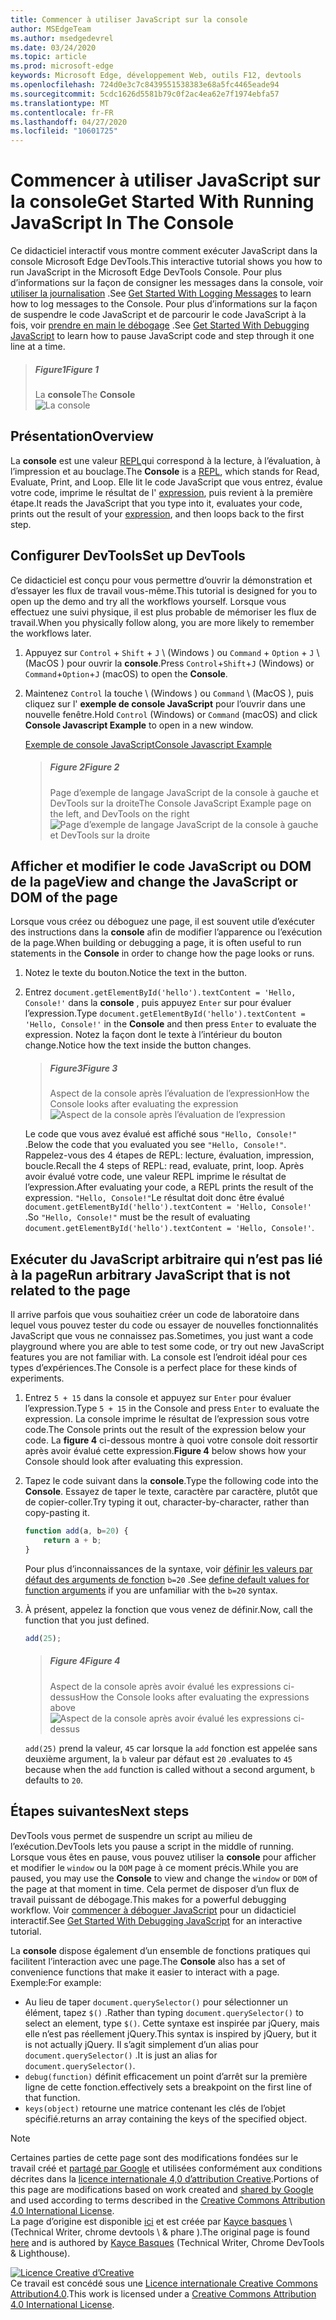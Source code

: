 ```yaml
---
title: Commencer à utiliser JavaScript sur la console
author: MSEdgeTeam
ms.author: msedgedevrel
ms.date: 03/24/2020
ms.topic: article
ms.prod: microsoft-edge
keywords: Microsoft Edge, développement Web, outils F12, devtools
ms.openlocfilehash: 724d0e3c7c8439551538383e68a5fc4465eade94
ms.sourcegitcommit: 5cdc1626d5581b79c0f2ac4ea62e7f1974ebfa57
ms.translationtype: MT
ms.contentlocale: fr-FR
ms.lasthandoff: 04/27/2020
ms.locfileid: "10601725"
---
```

<!-- Copyright Kayce Basques 

   Licensed under the Apache License, Version 2.0 (the "License");
   you may not use this file except in compliance with the License.
   You may obtain a copy of the License at

       https://www.apache.org/licenses/LICENSE-2.0

   Unless required by applicable law or agreed to in writing, software
   distributed under the License is distributed on an "AS IS" BASIS,
   WITHOUT WARRANTIES OR CONDITIONS OF ANY KIND, either express or implied.
   See the License for the specific language governing permissions and
   limitations under the License.  -->







# <span data-ttu-id="52288-103">Commencer à utiliser JavaScript sur la console</span><span class="sxs-lookup"><span data-stu-id="52288-103">Get Started With Running JavaScript In The Console</span></span>   



<span data-ttu-id="52288-104">Ce didacticiel interactif vous montre comment exécuter JavaScript dans la console Microsoft Edge DevTools.</span><span class="sxs-lookup"><span data-stu-id="52288-104">This interactive tutorial shows you how to run JavaScript in the Microsoft Edge DevTools Console.</span></span>  <span data-ttu-id="52288-105">Pour plus d’informations sur la façon de consigner les messages dans la console, voir [utiliser la journalisation][DevToolsConsoleLoggingMessages] .</span><span class="sxs-lookup"><span data-stu-id="52288-105">See [Get Started With Logging Messages][DevToolsConsoleLoggingMessages] to learn how to log messages to the Console.</span></span>  <span data-ttu-id="52288-106">Pour plus d’informations sur la façon de suspendre le code JavaScript et de parcourir le code JavaScript à la fois, voir [prendre en main le débogage][DevToolsJavascriptIndex] .</span><span class="sxs-lookup"><span data-stu-id="52288-106">See [Get Started With Debugging JavaScript][DevToolsJavascriptIndex] to learn how to pause JavaScript code and step through it one line at a time.</span></span>  

> ##### <span data-ttu-id="52288-107">Figure1</span><span class="sxs-lookup"><span data-stu-id="52288-107">Figure 1</span></span>  
> <span data-ttu-id="52288-108">La **console**</span><span class="sxs-lookup"><span data-stu-id="52288-108">The **Console**</span></span>  
> ![La console][ImageConsole]  

## <span data-ttu-id="52288-110">Présentation</span><span class="sxs-lookup"><span data-stu-id="52288-110">Overview</span></span>   

<span data-ttu-id="52288-111">La **console** est une valeur [REPL][WikiReadEvalPrintLoop]qui correspond à la lecture, à l’évaluation, à l’impression et au bouclage.</span><span class="sxs-lookup"><span data-stu-id="52288-111">The **Console** is a [REPL][WikiReadEvalPrintLoop], which stands for Read, Evaluate, Print, and Loop.</span></span>  <span data-ttu-id="52288-112">Elle lit le code JavaScript que vous entrez, évalue votre code, imprime le résultat de l' [expression][2alityExpressionsVersusStatements], puis revient à la première étape.</span><span class="sxs-lookup"><span data-stu-id="52288-112">It reads the JavaScript that you type into it, evaluates your code, prints out the result of your [expression][2alityExpressionsVersusStatements], and then loops back to the first step.</span></span>  

## <span data-ttu-id="52288-113">Configurer DevTools</span><span class="sxs-lookup"><span data-stu-id="52288-113">Set up DevTools</span></span>   

<span data-ttu-id="52288-114">Ce didacticiel est conçu pour vous permettre d’ouvrir la démonstration et d’essayer les flux de travail vous-même.</span><span class="sxs-lookup"><span data-stu-id="52288-114">This tutorial is designed for you to open up the demo and try all the workflows yourself.</span></span>  <span data-ttu-id="52288-115">Lorsque vous effectuez une suivi physique, il est plus probable de mémoriser les flux de travail.</span><span class="sxs-lookup"><span data-stu-id="52288-115">When you physically follow along, you are more likely to remember the workflows later.</span></span>

1.  <span data-ttu-id="52288-116">Appuyez sur `Control` + `Shift` + `J` \ (Windows \) ou `Command` + `Option` + `J` \ (MacOS \) pour ouvrir la **console**.</span><span class="sxs-lookup"><span data-stu-id="52288-116">Press `Control`+`Shift`+`J` \(Windows\) or `Command`+`Option`+`J` \(macOS\) to open the **Console**.</span></span>  
1.  <span data-ttu-id="52288-117">Maintenez `Control` la touche \ (Windows \) ou `Command` \ (MacOS \), puis cliquez sur l' **exemple de console JavaScript** pour l’ouvrir dans une nouvelle fenêtre.</span><span class="sxs-lookup"><span data-stu-id="52288-117">Hold `Control` \(Windows\) or `Command` \(macOS\) and click **Console Javascript Example** to open in a new window.</span></span>  
    
    [<span data-ttu-id="52288-118">Exemple de console JavaScript</span><span class="sxs-lookup"><span data-stu-id="52288-118">Console Javascript Example</span></span>][GlitchConsoleJavascriptExample]  
    
    > ##### <span data-ttu-id="52288-119">Figure 2</span><span class="sxs-lookup"><span data-stu-id="52288-119">Figure 2</span></span>  
    > <span data-ttu-id="52288-120">Page d’exemple de langage JavaScript de la console à gauche et DevTools sur la droite</span><span class="sxs-lookup"><span data-stu-id="52288-120">The Console JavaScript Example page on the left, and DevTools on the right</span></span>  
    > ![Page d’exemple de langage JavaScript de la console à gauche et DevTools sur la droite][ImageTutorialDevToolsJs]  

## <span data-ttu-id="52288-122">Afficher et modifier le code JavaScript ou DOM de la page</span><span class="sxs-lookup"><span data-stu-id="52288-122">View and change the JavaScript or DOM of the page</span></span>   

<span data-ttu-id="52288-123">Lorsque vous créez ou déboguez une page, il est souvent utile d’exécuter des instructions dans la **console** afin de modifier l’apparence ou l’exécution de la page.</span><span class="sxs-lookup"><span data-stu-id="52288-123">When building or debugging a page, it is often useful to run statements in the **Console** in order to change how the page looks or runs.</span></span>  
    
1.  <span data-ttu-id="52288-124">Notez le texte du bouton.</span><span class="sxs-lookup"><span data-stu-id="52288-124">Notice the text in the button.</span></span>  
1.  <span data-ttu-id="52288-125">Entrez `document.getElementById('hello').textContent = 'Hello, Console!'` dans la **console** , puis appuyez `Enter` sur pour évaluer l’expression.</span><span class="sxs-lookup"><span data-stu-id="52288-125">Type `document.getElementById('hello').textContent = 'Hello, Console!'` in the **Console** and then press `Enter` to evaluate the expression.</span></span>  <span data-ttu-id="52288-126">Notez la façon dont le texte à l’intérieur du bouton change.</span><span class="sxs-lookup"><span data-stu-id="52288-126">Notice how the text inside the button changes.</span></span>  
    
    > ##### <span data-ttu-id="52288-127">Figure3</span><span class="sxs-lookup"><span data-stu-id="52288-127">Figure 3</span></span>  
    > <span data-ttu-id="52288-128">Aspect de la console après l’évaluation de l’expression</span><span class="sxs-lookup"><span data-stu-id="52288-128">How the Console looks after evaluating the expression</span></span>  
    > ![Aspect de la console après l’évaluation de l’expression][ImageConsoleAfterEvaluating]  
    
    <span data-ttu-id="52288-130">Le code que vous avez évalué est affiché sous `"Hello, Console!"` .</span><span class="sxs-lookup"><span data-stu-id="52288-130">Below the code that you evaluated you see `"Hello, Console!"`.</span></span>  <span data-ttu-id="52288-131">Rappelez-vous des 4 étapes de REPL: lecture, évaluation, impression, boucle.</span><span class="sxs-lookup"><span data-stu-id="52288-131">Recall the 4 steps of REPL: read, evaluate, print, loop.</span></span>  <span data-ttu-id="52288-132">Après avoir évalué votre code, une valeur REPL imprime le résultat de l’expression.</span><span class="sxs-lookup"><span data-stu-id="52288-132">After evaluating your code, a REPL prints the result of the expression.</span></span>  <span data-ttu-id="52288-133">`"Hello, Console!"`Le résultat doit donc être évalué `document.getElementById('hello').textContent = 'Hello, Console!'` .</span><span class="sxs-lookup"><span data-stu-id="52288-133">So `"Hello, Console!"` must be the result of evaluating `document.getElementById('hello').textContent = 'Hello, Console!'`.</span></span>  
    
## <span data-ttu-id="52288-134">Exécuter du JavaScript arbitraire qui n’est pas lié à la page</span><span class="sxs-lookup"><span data-stu-id="52288-134">Run arbitrary JavaScript that is not related to the page</span></span>   

<span data-ttu-id="52288-135">Il arrive parfois que vous souhaitiez créer un code de laboratoire dans lequel vous pouvez tester du code ou essayer de nouvelles fonctionnalités JavaScript que vous ne connaissez pas.</span><span class="sxs-lookup"><span data-stu-id="52288-135">Sometimes, you just want a code playground where you are able to test some code, or try out new JavaScript features you are not familiar with.</span></span>  <span data-ttu-id="52288-136">La console est l’endroit idéal pour ces types d’expériences.</span><span class="sxs-lookup"><span data-stu-id="52288-136">The Console is a perfect place for these kinds of experiments.</span></span>  

1.  <span data-ttu-id="52288-137">Entrez `5 + 15` dans la console et appuyez sur `Enter` pour évaluer l’expression.</span><span class="sxs-lookup"><span data-stu-id="52288-137">Type `5 + 15` in the Console and press `Enter` to evaluate the expression.</span></span> <span data-ttu-id="52288-138">La console imprime le résultat de l’expression sous votre code.</span><span class="sxs-lookup"><span data-stu-id="52288-138">The Console prints out the result of the expression below your code.</span></span>  <span data-ttu-id="52288-139">La **figure 4** ci-dessous montre à quoi votre console doit ressortir après avoir évalué cette expression.</span><span class="sxs-lookup"><span data-stu-id="52288-139">**Figure 4** below shows how your Console should look after evaluating this expression.</span></span>  

1.  <span data-ttu-id="52288-140">Tapez le code suivant dans la **console**.</span><span class="sxs-lookup"><span data-stu-id="52288-140">Type the following code into the **Console**.</span></span>  <span data-ttu-id="52288-141">Essayez de taper le texte, caractère par caractère, plutôt que de copier-coller.</span><span class="sxs-lookup"><span data-stu-id="52288-141">Try typing it out, character-by-character, rather than copy-pasting it.</span></span>  
    
    ```javascript
    function add(a, b=20) {
        return a + b;
    }
    ```  
    
    <span data-ttu-id="52288-142">Pour plus d’inconnaissances de la syntaxe, voir [définir les valeurs par défaut des arguments de fonction][Esma6DefaultParameterValues] `b=20` .</span><span class="sxs-lookup"><span data-stu-id="52288-142">See [define default values for function arguments][Esma6DefaultParameterValues] if you are unfamiliar with the `b=20` syntax.</span></span>  
    
1.  <span data-ttu-id="52288-143">À présent, appelez la fonction que vous venez de définir.</span><span class="sxs-lookup"><span data-stu-id="52288-143">Now, call the function that you just defined.</span></span>  
    
    ```javascript
    add(25);
    ```  
    
    > ##### <span data-ttu-id="52288-144">Figure 4</span><span class="sxs-lookup"><span data-stu-id="52288-144">Figure 4</span></span>  
    > <span data-ttu-id="52288-145">Aspect de la console après avoir évalué les expressions ci-dessus</span><span class="sxs-lookup"><span data-stu-id="52288-145">How the Console looks after evaluating the expressions above</span></span>  
    > ![Aspect de la console après avoir évalué les expressions ci-dessus][ImagePlayground]  
    
    `add(25)` <span data-ttu-id="52288-147">prend la valeur, `45` car lorsque la `add` fonction est appelée sans deuxième argument, la `b` valeur par défaut est `20` .</span><span class="sxs-lookup"><span data-stu-id="52288-147">evaluates to `45` because when the `add` function is called without a second argument, `b` defaults to `20`.</span></span>  

## <span data-ttu-id="52288-148">Étapes suivantes</span><span class="sxs-lookup"><span data-stu-id="52288-148">Next steps</span></span>   

<!--See [Run JavaScript][DevToolsConsoleReference] to explore more features related to running JavaScript in the Console.  -->  

<!--todo: add console reference (run javascript) section when available  -->  

<span data-ttu-id="52288-149">DevTools vous permet de suspendre un script au milieu de l’exécution.</span><span class="sxs-lookup"><span data-stu-id="52288-149">DevTools lets you pause a script in the middle of running.</span></span>  <span data-ttu-id="52288-150">Lorsque vous êtes en pause, vous pouvez utiliser la **console** pour afficher et modifier le `window` ou la `DOM` page à ce moment précis.</span><span class="sxs-lookup"><span data-stu-id="52288-150">While you are paused, you may use the **Console** to view and change the `window` or `DOM` of the page at that moment in time.</span></span>  <span data-ttu-id="52288-151">Cela permet de disposer d’un flux de travail puissant de débogage.</span><span class="sxs-lookup"><span data-stu-id="52288-151">This makes for a powerful debugging workflow.</span></span>  <span data-ttu-id="52288-152">Voir [commencer à déboguer JavaScript][DevToolsJavascriptIndex] pour un didacticiel interactif.</span><span class="sxs-lookup"><span data-stu-id="52288-152">See [Get Started With Debugging JavaScript][DevToolsJavascriptIndex] for an interactive tutorial.</span></span>  

<span data-ttu-id="52288-153">La **console** dispose également d’un ensemble de fonctions pratiques qui facilitent l’interaction avec une page.</span><span class="sxs-lookup"><span data-stu-id="52288-153">The **Console** also has a set of convenience functions that make it easier to interact with a page.</span></span>  <span data-ttu-id="52288-154">Exemple:</span><span class="sxs-lookup"><span data-stu-id="52288-154">For example:</span></span>  

*   <span data-ttu-id="52288-155">Au lieu de taper `document.querySelector()` pour sélectionner un élément, tapez `$()` .</span><span class="sxs-lookup"><span data-stu-id="52288-155">Rather than typing `document.querySelector()` to select an element, type `$()`.</span></span>  <span data-ttu-id="52288-156">Cette syntaxe est inspirée par jQuery, mais elle n’est pas réellement jQuery.</span><span class="sxs-lookup"><span data-stu-id="52288-156">This syntax is inspired by jQuery, but it is not actually jQuery.</span></span>  <span data-ttu-id="52288-157">Il s’agit simplement d’un alias pour `document.querySelector()` .</span><span class="sxs-lookup"><span data-stu-id="52288-157">It is just an alias for `document.querySelector()`.</span></span>  
*   `debug(function)` <span data-ttu-id="52288-158">définit efficacement un point d’arrêt sur la première ligne de cette fonction.</span><span class="sxs-lookup"><span data-stu-id="52288-158">effectively sets a breakpoint on the first line of that function.</span></span>  
*   `keys(object)` <span data-ttu-id="52288-159">retourne une matrice contenant les clés de l’objet spécifié.</span><span class="sxs-lookup"><span data-stu-id="52288-159">returns an array containing the keys of the specified object.</span></span>  

<!--See [Console Utilities API Reference][DevToolsConsoleUtilities] to explore all the convenience functions.  -->  

<!--todo: add console utilities api reference section when available  -->  

 



<!-- image links -->  

[ImageConsole]: /microsoft-edge/devtools-guide-chromium/media/console-javascript-example-console-playground.msft.png "Figure 1: console"  
[ImageTutorialDevToolsJs]: /microsoft-edge/devtools-guide-chromium/media/console-javascript-example-console-empty.msft.png "Figure 2: page d’exemple de code JavaScript de la console à gauche et DevTools sur la droite"  
[ImageConsoleAfterEvaluating]: /microsoft-edge/devtools-guide-chromium/media/console-javascript-example-console-change-button-text.msft.png "Figure 3: apparence de la console après l’évaluation de l’expression"  
[ImagePlayground]: /microsoft-edge/devtools-guide-chromium/media/console-javascript-example-console-playground.msft.png "Figure 4: apparence de la console après avoir évalué les expressions ci-dessus"  

<!-- links -->  

[DevToolsConsoleLoggingMessages]: /microsoft-edge/devtools-guide-chromium/console/log "Commencer à utiliser la journalisation des messages dans la console"  
[DevToolsConsoleReference]: /microsoft-edge/devtools-guide-chromium/console/reference#run-javascript "Référence de la console"  
[DevToolsConsoleUtilities]: /microsoft-edge/devtools-guide-chromium//console/utilities "XXXXXX xxxxxxx xxx xxxxxxxxx"  

[DevToolsJavascriptIndex]: /microsoft-edge/devtools-guide-chromium/javascript/index "Commencer à utiliser le débogage JavaScript dans Microsoft Edge DevTools"  

[2alityExpressionsVersusStatements]: https://2ality.com/2012/09/expressions-vs-statements.html "Expressions et instructions dans JavaScript"  

[Esma6DefaultParameterValues]: https://es6-features.org/index#DefaultParameterValues "Valeurs de paramètre par défaut-gestion étendue des paramètres-ECMAScript 6: nouvelles fonctionnalités: vue d’ensemble & comparaison"  

[GlitchConsoleJavascriptExample]: https://microsoft-edge-chromium-devtools.glitch.me/static/console/javascript/index.html "Exemple de console JavaScript | Problème"  

[WikiReadEvalPrintLoop]: https://en.wikipedia.org/wiki/Read–eval–print_loop "Lecture-eval-imprimer en boucle-Wikipédia"  

> [!NOTE]
> <span data-ttu-id="52288-172">Certaines parties de cette page sont des modifications fondées sur le travail créé et [partagé par Google][GoogleSitePolicies] et utilisées conformément aux conditions décrites dans la [licence internationale 4,0 d’attribution Creative][CCA4IL].</span><span class="sxs-lookup"><span data-stu-id="52288-172">Portions of this page are modifications based on work created and [shared by Google][GoogleSitePolicies] and used according to terms described in the [Creative Commons Attribution 4.0 International License][CCA4IL].</span></span>  
> <span data-ttu-id="52288-173">La page d’origine est disponible [ici](https://developers.google.com/web/tools/chrome-devtools/console/javascript) et est créée par [Kayce basques][KayceBasques] \ (Technical Writer, chrome devtools \ & phare \).</span><span class="sxs-lookup"><span data-stu-id="52288-173">The original page is found [here](https://developers.google.com/web/tools/chrome-devtools/console/javascript) and is authored by [Kayce Basques][KayceBasques] \(Technical Writer, Chrome DevTools \& Lighthouse\).</span></span>  

[![Licence Creative d’Creative][CCby4Image]][CCA4IL]  
<span data-ttu-id="52288-175">Ce travail est concédé sous une [Licence internationale Creative Commons Attribution4.0][CCA4IL].</span><span class="sxs-lookup"><span data-stu-id="52288-175">This work is licensed under a [Creative Commons Attribution 4.0 International License][CCA4IL].</span></span>  

[CCA4IL]: https://creativecommons.org/licenses/by/4.0  
[CCby4Image]: https://i.creativecommons.org/l/by/4.0/88x31.png  
[GoogleSitePolicies]: https://developers.google.com/terms/site-policies  
[KayceBasques]: https://developers.google.com/web/resources/contributors/kaycebasques  

